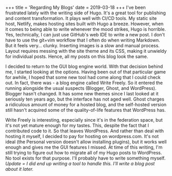 +++
title = 'Regarding My Blogs'
date = 2019-03-18
+++
I've been frustrated lately with the writing side of Hugo. It's a great tool for publishing and content transformation. It plays well with CI/CD tools. My static site host, Netlify, makes hosting sites built with Hugo a breeze. However, when it comes to being able to write whenever the mood strikes, Hugo is horrible. Yes, technically, I can just use GitHub's web IDE to write a new post. I don't have to use the git+vim workflow that I often do when writing Markdown. But it feels very… clunky. Inserting images is a slow and manual process. Layout requires messing with the site theme and its CSS, making it unwieldy for individual posts. Hence, all my posts on this blog look the same.

I decided to return to the GUI blog engine world. With that decision behind me, I started looking at the options. Having been out of that particular game for awhile, I hoped that some new tool had come along that I could check out. In fact, there was - a blog engine called Write Freely. So it entered the running alongside the usual suspects (Blogger, Ghost, and WordPress). Blogger hasn't changed. It has some new themes since I last looked at it seriously ten years ago, but the interface has not aged well. Ghost charges a ridiculous amount of money for a hosted blog, and the self-hosted version still hasn't acquired some of the quality-of-life features that WordPress has.

Write Freely is interesting, especially since it's in the federation space, but it's not yet mature enough for my tastes. This, despite the fact that I contributed code to it. So that leaves WordPress. And rather than deal with hosting it myself, I decided to pay for hosting on wordpress.com. It's not ideal (the Personal version doesn't allow installing plugins), but it works well enough and gives me the GUI features I missed. At time of this writing, I'm still trying to figure out how to migrate all of my Hugo posts to WordPress. No tool exists for that purpose. I'll probably have to write something myself. _Update = I did end up writing a tool to handle this. I'll write a blog post about it later._
